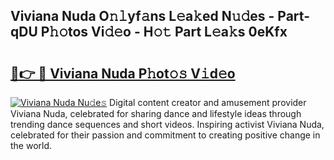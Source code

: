 ## Viviana Nuda O𝚗𝚕yf𝚊ns L𝚎a𝚔ed N𝚞𝚍es - Part-qDU P𝚑𝚘tos Vi𝚍𝚎o - H𝚘𝚝 Part L𝚎a𝚔s 0eKfx

# <h2><a href="http://kf2cm4g.oniu.top/?m=Viviana+Nuda">🔗👉 🔴 Viviana Nuda P𝚑ot𝚘𝚜 V𝚒d𝚎o</a></h2>

[![Viviana Nuda Nu𝚍e𝚜](https://i.imgur.com/0qMVB7G.gif)](http://kf2cm4g.oniu.top/?m=Viviana+Nuda)
Digital content creator and amusement provider Viviana Nuda, celebrated for sharing dance and lifestyle ideas through trending dance sequences and short videos. Inspiring activist Viviana Nuda, celebrated for their passion and commitment to creating positive change in the world.  
